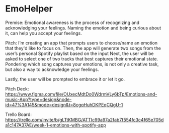 # EmoHelper

Premise: Emotional awareness is the process of recognizing and acknowledging your feelings. Naming the emotion and being curious about it, can help you accept your feelings.

Pitch: I’m creating an app that prompts users to choose/name an emotion that they'd like to focus on.
Then, the app will generate two songs from the user’s personal Spotify playlist based on the input
Next, the user will be asked to select one of two tracks that best captures their emotional state. Pondering which song captures your emotions, is not only a creative task, but also a way to acknowledge your feelings.

Lastly, the user will be prompted to embrace it or let it go.

Pitch Deck: https://www.figma.com/file/OUxecMdtDo0WdrmVLy6bTp/Emotions-and-music-App?type=design&node-id=47%3A145&mode=design&t=8cgqHuhDKPEqCQgU-1

Trello Board: https://trello.com/invite/b/gLTtKMBG/ATTIc99a97a2fab7f554fc3c4f65e705da1c147A37AE/week-1-emotions-with-spotify-app
